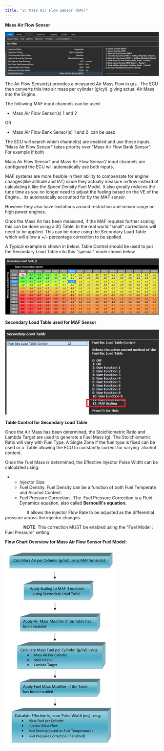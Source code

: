 ```yaml
---
title: "2: Mass Air Flow Sensor (MAF)"
---
```


**Mass Air Flow Sensor**


![Image](</img/Untitled273.png>)


The Air Flow Sensor(s) provides a measured Air Mass Flow in g/s.&nbsp; The ECU then converts this into air mass per cylinder (g/cyl)&nbsp; giving actual Air Mass into the Engine.&nbsp;


The following MAF input channels can be used:

* Mass Air Flow Sensor(s) 1 and 2&nbsp;

OR

* Mass Air Flow Bank Sensor(s) 1 and 2&nbsp; can be used


The ECU will search which channel(s) are enabled and use those inputs.&nbsp; "Mass Air Flow Sensor" takes priority over "Mass Air Flow Bank Sensor". For example if both

Mass Air Flow Sensor1 and Mass Air Flow Sensor2 input channels are configured the ECU will automatically use both inputs.



MAF systems are more flexible in their ability to compensate for engine changes(like altitude and IAT) since they actually measure airflow instead of calculating it like the Speed Density Fuel Model. It also greatly reduces the tune time as you no longer need to adjust the fueling based on the VE of the Engine... its automatically accounted for by the MAF sensor. &nbsp;

However they also have limitations around restriction and sensor range on high power engines.


Once the Mass Air has been measured, if the MAF requires further scaling this can be done using a 3D Table. In the real world "small" corrections will need to be applied. This can be done using the Secondary Load Table which will allow a +/- percentage correction to be applied.&nbsp;


A Typical example is shown in below. Table Control should be used to put the Secondary Load Table into this "special" mode shown below


![Image](</img/Untitled66.png>)

**Secondary Load Table used for MAF Sensor**


![Image](</img/Untitled67.png>)

**Table Control for Secondary Load Table**


Once the Air Mass has been determined, the Stoichiometric Ratio and Lambda Target are used to generate a Fuel Mass (g). The Stoichiometric Ratio will vary with Fuel Type. A Single Zone if the fuel type is fixed can be used or a&nbsp; Table allowing the ECU to constantly correct for varying&nbsp; alcohol content.


Once the Fuel Mass is determined, the Effective Injector Pulse Width can be calculated using:

* &nbsp;
  * Injector Size
  * Fuel Density. Fuel Density can be a function of both Fuel Temperate and Alcohol Content.
  * Fuel Pressure Correction.&nbsp; The&nbsp; Fuel Pressure Correction is a Fluid Dynamics equation, also called **Bernoulli's equation.**&nbsp;

&nbsp; &nbsp; &nbsp; &nbsp; &nbsp; &nbsp; &nbsp; &nbsp; &nbsp; It allows the injector Flow Rate to be adjusted as the differential pressure across the injector changes.&nbsp;

**&nbsp; &nbsp; &nbsp; &nbsp; &nbsp; &nbsp; &nbsp; &nbsp; &nbsp; NOTE**: This correction MUST be enabled using the "Fuel Model : Fuel Pressure" setting



**Flow Chart Overview for Mass Air Flow Sensor Fuel Model:**


![Image](</img/MAF Flow Chart2.jpg>)


